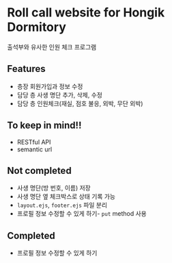 # Roll call website for Hongik Dormitory
출석부와 유사한 인원 체크 프로그램
## Features
- 층장 회원가입과 정보 수정
- 담당 층 사생 명단 추가, 삭제, 수정
- 담당 층 인원체크(재실, 점호 불응, 외박, 무단 외박)

## To keep in mind!!
- RESTful API
- semantic url

## Not completed
- 사생 명단(방 번호, 이름) 저장
- 사생 명단 옆 체크박스로 상태 기록 가능
- `layout.ejs`, `footer.ejs` 파일 분리
- 프로필 정보 수정할 수 있게 하기- `put` method 사용

## Completed
- 프로필 정보 수정할 수 있게 하기
